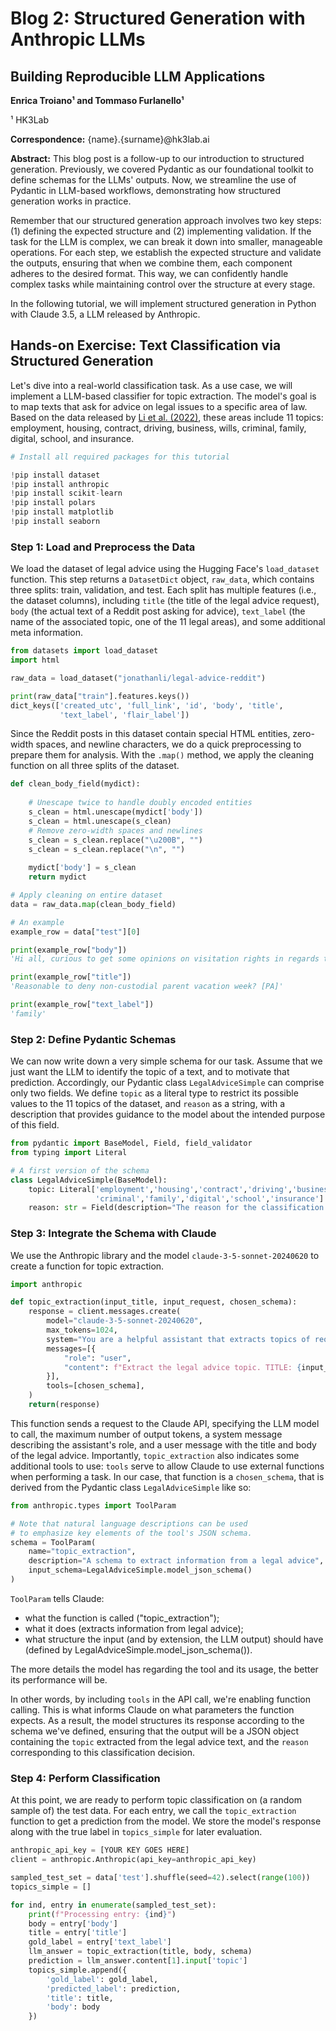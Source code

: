 # Blog 2: Structured Generation with Anthropic LLMs

## Building Reproducible LLM Applications

**Enrica Troiano¹ and Tommaso Furlanello¹**

¹ HK3Lab

**Correspondence:** {name}.{surname}@hk3lab.ai

**Abstract:** This blog post is a follow-up to our introduction to structured generation. Previously, we covered Pydantic as our foundational toolkit to define schemas for the LLMs' outputs. Now, we streamline the use of Pydantic in LLM-based workflows, demonstrating how structured generation works in practice.

Remember that our structured generation approach involves two key steps: (1) defining the expected structure and (2) implementing validation. If the task for the LLM is complex, we can break it down into smaller, manageable operations. For each step, we establish the expected structure and validate the outputs, ensuring that when we combine them, each component adheres to the desired format. This way, we can confidently handle complex tasks while maintaining control over the structure at every stage.

In the following tutorial, we will implement structured generation in Python with Claude 3.5, a LLM released by Anthropic.

## Hands-on Exercise: Text Classification via Structured Generation

Let's dive into a real-world classification task. As a use case, we will implement a LLM-based classifier for topic extraction. The model's goal is to map texts that ask for advice on legal issues to a specific area of law. Based on the data released by [Li et al. (2022)](https://huggingface.co/datasets/jonathanli/legal-advice-reddit), these areas include 11 topics: employment, housing, contract, driving, business, wills, criminal, family, digital, school, and insurance.

```python
# Install all required packages for this tutorial

!pip install dataset
!pip install anthropic
!pip install scikit-learn
!pip install polars
!pip install matplotlib
!pip install seaborn
```

### Step 1: Load and Preprocess the Data

We load the dataset of legal advice using the Hugging Face's `load_dataset` function. This step returns a `DatasetDict` object, `raw_data`, which contains three splits: train, validation, and test. Each split has multiple features (i.e., the dataset columns), including `title` (the title of the legal advice request), `body` (the actual text of a Reddit post asking for advice), `text_label` (the name of the associated topic, one of the 11 legal areas), and some additional meta information. 

```python
from datasets import load_dataset
import html

raw_data = load_dataset("jonathanli/legal-advice-reddit")

print(raw_data["train"].features.keys())
dict_keys(['created_utc', 'full_link', 'id', 'body', 'title', 
           'text_label', 'flair_label'])
```

Since the Reddit posts in this dataset contain special HTML entities, zero-width spaces, and newline characters, we do a quick preprocessing to prepare them for analysis. With the `.map()` method, we apply the cleaning function on all three splits of the dataset.

```python
def clean_body_field(mydict):
    
    # Unescape twice to handle doubly encoded entities
    s_clean = html.unescape(mydict['body'])
    s_clean = html.unescape(s_clean)  
    # Remove zero-width spaces and newlines
    s_clean = s_clean.replace("\u200B", "") 
    s_clean = s_clean.replace("\n", "")  
    
    mydict['body'] = s_clean
    return mydict

# Apply cleaning on entire dataset
data = raw_data.map(clean_body_field)

# An example
example_row = data["test"][0]

print(example_row["body"])
'Hi all, curious to get some opinions on visitation rights in regards to vacations. You can look at my post history to get some more background [...]'

print(example_row["title"])
'Reasonable to deny non-custodial parent vacation week? [PA]'

print(example_row["text_label"])
'family'
```

### Step 2: Define Pydantic Schemas

We can now write down a very simple schema for our task. Assume that we just want the LLM to identify the topic of a text, and to motivate that prediction. Accordingly, our Pydantic class `LegalAdviceSimple` can comprise only two fields. We define `topic` as a literal type to restrict its possible values to the 11 topics of the dataset, and `reason` as a string, with a description that provides guidance to the model about the intended purpose of this field.

```python
from pydantic import BaseModel, Field, field_validator
from typing import Literal

# A first version of the schema
class LegalAdviceSimple(BaseModel):
    topic: Literal['employment','housing','contract','driving','business','wills',
                   'criminal','family','digital','school','insurance']
    reason: str = Field(description="The reason for the classification decision.")
```

### Step 3: Integrate the Schema with Claude

We use the Anthropic library and the model `claude-3-5-sonnet-20240620` to create a function for topic extraction.

```python
import anthropic

def topic_extraction(input_title, input_request, chosen_schema):
    response = client.messages.create(
        model="claude-3-5-sonnet-20240620",
        max_tokens=1024,
        system="You are a helpful assistant that extracts topics of requests for legal advice and returns a json object",
        messages=[{
            "role": "user", 
            "content": f"Extract the legal advice topic. TITLE: {input_title}. BODY {input_body}"
        }],
        tools=[chosen_schema],
    )
    return(response)
```

This function sends a request to the Claude API, specifying the LLM model to call, the maximum number of output tokens, a system message describing the assistant's role, and a user message with the title and body of the legal advice. Importantly, `topic_extraction` also indicates some additional tools to use: `tools` serve to allow Claude to use external functions when performing a task. In our case, that function is a `chosen_schema`, that is derived from the Pydantic class `LegalAdviceSimple` like so:

```python
from anthropic.types import ToolParam

# Note that natural language descriptions can be used 
# to emphasize key elements of the tool's JSON schema.
schema = ToolParam(
    name="topic_extraction", 
    description="A schema to extract information from a legal advice",
    input_schema=LegalAdviceSimple.model_json_schema()
)
```

`ToolParam` tells Claude:
- what the function is called ("topic_extraction");
- what it does (extracts information from legal advice);
- what structure the input (and by extension, the LLM output) should have (defined by LegalAdviceSimple.model_json_schema()).

The more details the model has regarding the tool and its usage, the better its performance will be. 

In other words, by including `tools` in the API call, we're enabling function calling. This is what informs Claude on what parameters the function expects. As a result, the model structures its response according to the schema we've defined, ensuring that the output will be a JSON object containing the `topic` extracted from the legal advice text, and the `reason` corresponding to this classification decision.

### Step 4: Perform Classification

At this point, we are ready to perform topic classification on (a random sample of) the test data. For each entry, we call the `topic_extraction` function to get a prediction from the model. We store the model's response along with the true label in `topics_simple` for later evaluation.

```python
anthropic_api_key = [YOUR KEY GOES HERE]
client = anthropic.Anthropic(api_key=anthropic_api_key)

sampled_test_set = data['test'].shuffle(seed=42).select(range(100)) 
topics_simple = []

for ind, entry in enumerate(sampled_test_set):
    print(f"Processing entry: {ind}")
    body = entry['body']
    title = entry['title']
    gold_label = entry['text_label']
    llm_answer = topic_extraction(title, body, schema)
    prediction = llm_answer.content[1].input['topic']
    topics_simple.append({
        'gold_label': gold_label, 
        'predicted_label': prediction,
        'title': title, 
        'body': body
    })
```